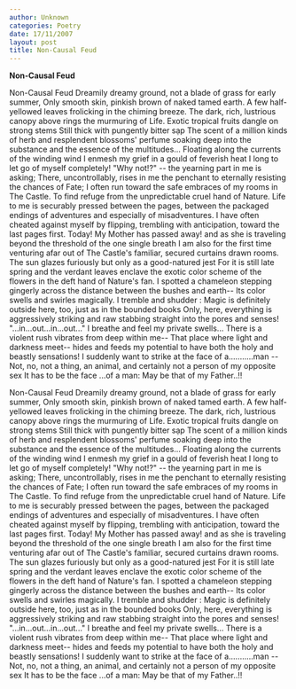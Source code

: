 ```yaml
---
author: Unknown
categories: Poetry
date: 17/11/2007
layout: post
title: Non-Causal Feud
---
```


**Non-Causal Feud**

Non-Causal Feud
Dreamily dreamy ground,
not a blade of grass
for early summer,
Only smooth skin, pinkish brown of
naked tamed earth.
A few half-yellowed leaves
frolicking in the
chiming breeze.
The dark, rich, lustrious canopy above
rings the murmuring of Life.
Exotic tropical fruits dangle on strong stems
Still thick with pungently bitter sạp
The scent of a million kinds of herb
and resplendent blossoms' perfume
soaking deep into the substance
and the essence of the multitudes...
Floating along the currents of the winding wind
I enmesh my grief in a gould of feverish heat
I long to
let go of myself
completely!
"Why not!?" -- the yearning part in me is asking;
There, uncontrollably, rises in me the penchant to
eternally resisting the chances of Fate;
I often run toward the safe
embraces of my rooms
in The Castle.
To find refuge from the unpredictable cruel hand
of Nature.
Life to me is securably pressed
between the pages, between
the packaged endings of adventures
and especially of misadventures.
I have often cheated against myself by
flipping, trembling with anticipation,
toward the last pages first.
Today!  My
Mother has passed away!
    and as she is traveling
    beyond the threshold
    of the one single breath
I am also for the first time
    venturing afar out of
    The Castle's familiar, secured
    curtains drawn rooms.
The sun glazes furiously
but only as a good-natured jest
For it is still late spring and the
verdant leaves enclave the
exotic color scheme of the flowers in
the deft hand of Nature's fan.
I spotted a chameleon
stepping gingerly across the distance
between the bushes and earth--
Its color swells and swirles magically.
I tremble and shudder
: Magic is definitely outside here, too,
just as in the bounded books
Only, here, everything is aggressively striking and raw
stabbing straight into the pores and senses!
"...in...out...in...out..."
    I breathe
    and feel my private swells...
There is a violent rush vibrates
    from deep within me--
That place where light and darkness meet--
hides and feeds my
potential
to have both
the holy and beastly
sensations!
I suddenly want to strike at
     the face
of a...........man
--Not, no, not
a thing, an animal, and certainly not
a person of my opposite sex
     It has to be
     the face
     ...of a man:
May be that of
my Father..!!

Non-Causal Feud
Dreamily dreamy ground,
not a blade of grass
for early summer,
Only smooth skin, pinkish brown of
naked tamed earth.
A few half-yellowed leaves
frolicking in the
chiming breeze.
The dark, rich, lustrious canopy above
rings the murmuring of Life.
Exotic tropical fruits dangle on strong stems
Still thick with pungently bitter sạp
The scent of a million kinds of herb
and resplendent blossoms' perfume
soaking deep into the substance
and the essence of the multitudes...
Floating along the currents of the winding wind
I enmesh my grief in a gould of feverish heat
I long to
let go of myself
completely!
"Why not!?" -- the yearning part in me is asking;
There, uncontrollably, rises in me the penchant to
eternally resisting the chances of Fate;
I often run toward the safe
embraces of my rooms
in The Castle.
To find refuge from the unpredictable cruel hand
of Nature.
Life to me is securably pressed
between the pages, between
the packaged endings of adventures
and especially of misadventures.
I have often cheated against myself by
flipping, trembling with anticipation,
toward the last pages first.
Today!  My
Mother has passed away!
    and as she is traveling
    beyond the threshold
    of the one single breath
I am also for the first time
    venturing afar out of
    The Castle's familiar, secured
    curtains drawn rooms.
The sun glazes furiously
but only as a good-natured jest
For it is still late spring and the
verdant leaves enclave the
exotic color scheme of the flowers in
the deft hand of Nature's fan.
I spotted a chameleon
stepping gingerly across the distance
between the bushes and earth--
Its color swells and swirles magically.
I tremble and shudder
: Magic is definitely outside here, too,
just as in the bounded books
Only, here, everything is aggressively striking and raw
stabbing straight into the pores and senses!
"...in...out...in...out..."
    I breathe
    and feel my private swells...
There is a violent rush vibrates
    from deep within me--
That place where light and darkness meet--
hides and feeds my
potential
to have both
the holy and beastly
sensations!
I suddenly want to strike at
     the face
of a...........man
--Not, no, not
a thing, an animal, and certainly not
a person of my opposite sex
     It has to be
     the face
     ...of a man:
May be that of
my Father..!!
